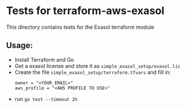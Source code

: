 # Tests for terraform-aws-exasol

This directory contains tests for the Exasol terraform module

## Usage:

* Install Terraform and Go
* Get a exasol license and store it as `simple_exasol_setup/exasol.lic`
* Create the file `simple_exasol_setup/terraform.tfvars` and fill in:
  ```
  owner = "<YOUR_EMAIL>"
  aws_profile = "<AWS PROFILE TO USE>"
  ```
* run `go test --timeout 2h`
